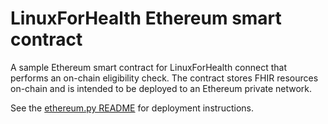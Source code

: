 # LinuxForHealth Ethereum smart contract
A sample Ethereum smart contract for LinuxForHealth connect that performs an on-chain eligibility check.  The contract stores FHIR resources on-chain and is intended to be deployed to an Ethereum private network.

See the [ethereum.py README](https://github.com/LinuxForHealth/connect-clients/ethereum.py) for deployment instructions.
